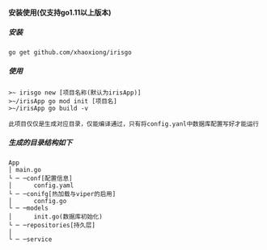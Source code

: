 #### 安装使用(仅支持go1.11以上版本)
##### 安装
```
go get github.com/xhaoxiong/irisgo

```
##### 使用
```
>~ irisgo new [项目名称(默认为irisApp)] 
>~/irisApp go mod init [项目名]
>~/irisApp go build -v

此项目仅仅是生成对应目录，仅能编译通过，只有将config.yanl中数据库配置写好才能运行
```

##### 生成的目录结构如下

```
App
│ main.go
└ ─ ─conf[配置信息]
│      config.yaml 
└ ─ ─conifg[热加载与viper的启用]
│      config.go
└ ─ ─models
│      init.go(数据库初始化)
└ ─ ─repositories[持久层]
│
└ ─ ─service


```